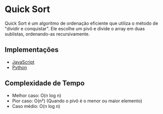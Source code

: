 # Quick Sort

Quick Sort é um algoritmo de ordenação eficiente que utiliza o método de "dividir e conquistar". Ele escolhe um pivô e divide o array em duas sublistas, ordenando-as recursivamente.

## Implementações

- [JavaScript](quick_sort.js)
- [Python](quick_sort.py)

## Complexidade de Tempo

- Melhor caso: O(n log n)
- Pior caso: O(n²) (Quando o pivô é o menor ou maior elemento)
- Caso médio: O(n log n)
